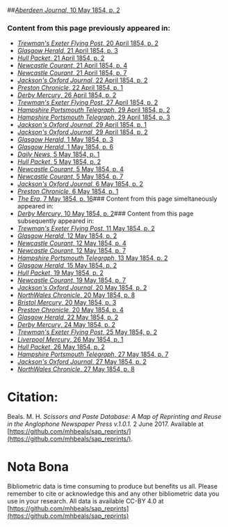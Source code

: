 ##[*Aberdeen Journal*, 10 May 1854, p. 2](https://mhbeals.github.io/sap_html/Aberdeen-Journal/Aberdeen-Journal-10-May-1854-p-2)

### Content from this page previously appeared in:
+ [*Trewman's Exeter Flying Post*, 20 April 1854, p. 2](https://mhbeals.github.io/sap_html/Trewman's-Exeter-Flying-Post/Trewman's-Exeter-Flying-Post-20-April-1854-p-2)
+ [*Glasgow Herald*, 21 April 1854, p. 3](https://mhbeals.github.io/sap_html/Glasgow-Herald/Glasgow-Herald-21-April-1854-p-3)
+ [*Hull Packet*, 21 April 1854, p. 2](https://mhbeals.github.io/sap_html/Hull-Packet/Hull-Packet-21-April-1854-p-2)
+ [*Newcastle Courant*, 21 April 1854, p. 4](https://mhbeals.github.io/sap_html/Newcastle-Courant/Newcastle-Courant-21-April-1854-p-4)
+ [*Newcastle Courant*, 21 April 1854, p. 7](https://mhbeals.github.io/sap_html/Newcastle-Courant/Newcastle-Courant-21-April-1854-p-7)
+ [*Jackson's Oxford Journal*, 22 April 1854, p. 2](https://mhbeals.github.io/sap_html/Jackson's-Oxford-Journal/Jackson's-Oxford-Journal-22-April-1854-p-2)
+ [*Preston Chronicle*, 22 April 1854, p. 1](https://mhbeals.github.io/sap_html/Preston-Chronicle/Preston-Chronicle-22-April-1854-p-1)
+ [*Derby Mercury*, 26 April 1854, p. 2](https://mhbeals.github.io/sap_html/Derby-Mercury/Derby-Mercury-26-April-1854-p-2)
+ [*Trewman's Exeter Flying Post*, 27 April 1854, p. 2](https://mhbeals.github.io/sap_html/Trewman's-Exeter-Flying-Post/Trewman's-Exeter-Flying-Post-27-April-1854-p-2)
+ [*Hampshire Portsmouth Telegraph*, 29 April 1854, p. 2](https://mhbeals.github.io/sap_html/Hampshire-Portsmouth-Telegraph/Hampshire-Portsmouth-Telegraph-29-April-1854-p-2)
+ [*Hampshire Portsmouth Telegraph*, 29 April 1854, p. 3](https://mhbeals.github.io/sap_html/Hampshire-Portsmouth-Telegraph/Hampshire-Portsmouth-Telegraph-29-April-1854-p-3)
+ [*Jackson's Oxford Journal*, 29 April 1854, p. 1](https://mhbeals.github.io/sap_html/Jackson's-Oxford-Journal/Jackson's-Oxford-Journal-29-April-1854-p-1)
+ [*Jackson's Oxford Journal*, 29 April 1854, p. 2](https://mhbeals.github.io/sap_html/Jackson's-Oxford-Journal/Jackson's-Oxford-Journal-29-April-1854-p-2)
+ [*Glasgow Herald*, 1 May 1854, p. 3](https://mhbeals.github.io/sap_html/Glasgow-Herald/Glasgow-Herald-1-May-1854-p-3)
+ [*Glasgow Herald*, 1 May 1854, p. 6](https://mhbeals.github.io/sap_html/Glasgow-Herald/Glasgow-Herald-1-May-1854-p-6)
+ [*Daily News*, 5 May 1854, p. 1](https://mhbeals.github.io/sap_html/Daily-News/Daily-News-5-May-1854-p-1)
+ [*Hull Packet*, 5 May 1854, p. 2](https://mhbeals.github.io/sap_html/Hull-Packet/Hull-Packet-5-May-1854-p-2)
+ [*Newcastle Courant*, 5 May 1854, p. 4](https://mhbeals.github.io/sap_html/Newcastle-Courant/Newcastle-Courant-5-May-1854-p-4)
+ [*Newcastle Courant*, 5 May 1854, p. 7](https://mhbeals.github.io/sap_html/Newcastle-Courant/Newcastle-Courant-5-May-1854-p-7)
+ [*Jackson's Oxford Journal*, 6 May 1854, p. 2](https://mhbeals.github.io/sap_html/Jackson's-Oxford-Journal/Jackson's-Oxford-Journal-6-May-1854-p-2)
+ [*Preston Chronicle*, 6 May 1854, p. 1](https://mhbeals.github.io/sap_html/Preston-Chronicle/Preston-Chronicle-6-May-1854-p-1)
+ [*The Era*, 7 May 1854, p. 16](https://mhbeals.github.io/sap_html/The-Era/The-Era-7-May-1854-p-16)### Content from this page simeltaneously appeared in:
+ [*Derby Mercury*, 10 May 1854, p. 2](https://mhbeals.github.io/sap_html/Derby-Mercury/Derby-Mercury-10-May-1854-p-2)### Content from this page subsequently appeared in:
+ [*Trewman's Exeter Flying Post*, 11 May 1854, p. 2](https://mhbeals.github.io/sap_html/Trewman's-Exeter-Flying-Post/Trewman's-Exeter-Flying-Post-11-May-1854-p-2)
+ [*Glasgow Herald*, 12 May 1854, p. 2](https://mhbeals.github.io/sap_html/Glasgow-Herald/Glasgow-Herald-12-May-1854-p-2)
+ [*Newcastle Courant*, 12 May 1854, p. 4](https://mhbeals.github.io/sap_html/Newcastle-Courant/Newcastle-Courant-12-May-1854-p-4)
+ [*Newcastle Courant*, 12 May 1854, p. 7](https://mhbeals.github.io/sap_html/Newcastle-Courant/Newcastle-Courant-12-May-1854-p-7)
+ [*Hampshire Portsmouth Telegraph*, 13 May 1854, p. 2](https://mhbeals.github.io/sap_html/Hampshire-Portsmouth-Telegraph/Hampshire-Portsmouth-Telegraph-13-May-1854-p-2)
+ [*Glasgow Herald*, 15 May 1854, p. 2](https://mhbeals.github.io/sap_html/Glasgow-Herald/Glasgow-Herald-15-May-1854-p-2)
+ [*Hull Packet*, 19 May 1854, p. 2](https://mhbeals.github.io/sap_html/Hull-Packet/Hull-Packet-19-May-1854-p-2)
+ [*Newcastle Courant*, 19 May 1854, p. 7](https://mhbeals.github.io/sap_html/Newcastle-Courant/Newcastle-Courant-19-May-1854-p-7)
+ [*Jackson's Oxford Journal*, 20 May 1854, p. 2](https://mhbeals.github.io/sap_html/Jackson's-Oxford-Journal/Jackson's-Oxford-Journal-20-May-1854-p-2)
+ [*NorthWales Chronicle*, 20 May 1854, p. 8](https://mhbeals.github.io/sap_html/NorthWales-Chronicle/NorthWales-Chronicle-20-May-1854-p-8)
+ [*Bristol Mercury*, 20 May 1854, p. 3](https://mhbeals.github.io/sap_html/Bristol-Mercury/Bristol-Mercury-20-May-1854-p-3)
+ [*Preston Chronicle*, 20 May 1854, p. 4](https://mhbeals.github.io/sap_html/Preston-Chronicle/Preston-Chronicle-20-May-1854-p-4)
+ [*Glasgow Herald*, 22 May 1854, p. 2](https://mhbeals.github.io/sap_html/Glasgow-Herald/Glasgow-Herald-22-May-1854-p-2)
+ [*Derby Mercury*, 24 May 1854, p. 2](https://mhbeals.github.io/sap_html/Derby-Mercury/Derby-Mercury-24-May-1854-p-2)
+ [*Trewman's Exeter Flying Post*, 25 May 1854, p. 2](https://mhbeals.github.io/sap_html/Trewman's-Exeter-Flying-Post/Trewman's-Exeter-Flying-Post-25-May-1854-p-2)
+ [*Liverpool Mercury*, 26 May 1854, p. 1](https://mhbeals.github.io/sap_html/Liverpool-Mercury/Liverpool-Mercury-26-May-1854-p-1)
+ [*Hull Packet*, 26 May 1854, p. 2](https://mhbeals.github.io/sap_html/Hull-Packet/Hull-Packet-26-May-1854-p-2)
+ [*Hampshire Portsmouth Telegraph*, 27 May 1854, p. 7](https://mhbeals.github.io/sap_html/Hampshire-Portsmouth-Telegraph/Hampshire-Portsmouth-Telegraph-27-May-1854-p-7)
+ [*Jackson's Oxford Journal*, 27 May 1854, p. 2](https://mhbeals.github.io/sap_html/Jackson's-Oxford-Journal/Jackson's-Oxford-Journal-27-May-1854-p-2)
+ [*NorthWales Chronicle*, 27 May 1854, p. 8](https://mhbeals.github.io/sap_html/NorthWales-Chronicle/NorthWales-Chronicle-27-May-1854-p-8)
                    
# Citation: 

Beals. M. H. *Scissors and Paste Database: A Map of Reprinting and Reuse in the Anglophone Newspaper Press v.1.0.1.* 2 June 2017. Available at [https://github.com/mhbeals/sap_reprints/](https://github.com/mhbeals/sap_reprints/). 
                    
# Nota Bona

Bibliometric data is time consuming to produce but benefits us all. Please remember to cite or acknowledge this and any other bibliometric data you use in your research. All data is available CC-BY 4.0 at [https://github.com/mhbeals/sap_reprints](https://github.com/mhbeals/sap_reprints)